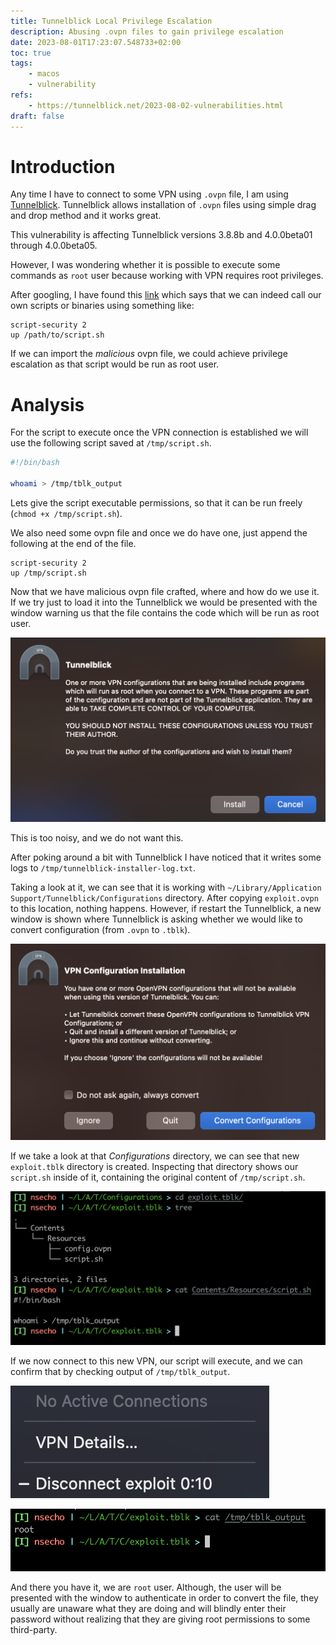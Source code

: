 ```yaml
---
title: Tunnelblick Local Privilege Escalation
description: Abusing .ovpn files to gain privilege escalation
date: 2023-08-01T17:23:07.548733+02:00
toc: true
tags:
    - macos
    - vulnerability
refs:
    - https://tunnelblick.net/2023-08-02-vulnerabilities.html
draft: false
---
```


# Introduction

Any time I have to connect to some VPN using `.ovpn` file, I am using [Tunnelblick](#). Tunnelblick 
allows installation of `.ovpn` files using simple drag and drop method and it works great. 

This vulnerability is affecting Tunnelblick versions 3.8.8b and 4.0.0beta01 through 4.0.0beta05.

However, I was wondering whether it is possible to execute some commands as `root` user because working with 
VPN requires root privileges.

After googling, I have found this [link](https://unix.stackexchange.com/questions/398036/running-a-command-after-my-openvpn-client-connects) which 
says that we can indeed call our own scripts or binaries using something like:

```
script-security 2
up /path/to/script.sh
```

If we can import the _malicious_ ovpn file, we could achieve privilege escalation as that script 
would be run as root user.

# Analysis

For the script to execute once the VPN connection is established we will use the following script 
saved at `/tmp/script.sh`.

```bash
#!/bin/bash

whoami > /tmp/tblk_output
```

Lets give the script executable permissions, so that it can be run freely (`chmod +x /tmp/script.sh`).

We also need some ovpn file and once we do have one, just append the following at the end of the file.

```
script-security 2
up /tmp/script.sh
```

Now that we have malicious ovpn file crafted, where and how do we use it. If we try just to load it into the Tunnelblick 
we would be presented with the window warning us that the file contains the code which will be run as root user.

![Tunneblick warning](../images/tunnelblick_alert_window.png)

This is too noisy, and we do not want this.

After poking around a bit with Tunnelblick I have noticed that it writes some logs to `/tmp/tunnelblick-installer-log.txt`.

Taking a look at it, we can see that it is working with `~/Library/Application Support/Tunnelblick/Configurations` directory. After copying 
`exploit.ovpn` to this location, nothing happens. However, if restart the Tunnelblick, a new window is shown where 
Tunnelblick is asking whether we would like to convert configuration (from `.ovpn` to `.tblk`). 

![Tunnelblick converting window](../images/tunnelblick_alert_converting.png)

If we take a look at that _Configurations_ directory, we can see that new `exploit.tblk` directory is created. Inspecting that directory 
shows our `script.sh` inside of it, containing the original content of `/tmp/script.sh`.

![script.sh inside exploit.tblk](../images/tunnelblick_converted_ovpn.png)

If we now connect to this new VPN, our script will execute, and we can confirm that by checking output of `/tmp/tblk_output`.

![Tunnelblick connecting to VPN](../images/tunnelblick_connected.png)

![Output of the /tmp/tblk_output](../images/tunnelblick_script_executed.png)

And there you have it, we are `root` user. Although, the user will be presented with the window to authenticate in order
to convert the file, they usually are unaware what they are doing and will blindly enter their password without realizing that they are 
giving root permissions to some third-party.
